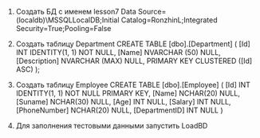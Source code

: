 ﻿1. Создать БД с именем lesson7
Data Source=(localdb)\MSSQLLocalDB;Initial Catalog=RonzhinL;Integrated Security=True;Pooling=False


2. Создать таблицу Department
CREATE TABLE [dbo].[Department] (
    [Id]          INT IDENTITY(1, 1) NOT NULL,
    [Name]        NVARCHAR (50)  NULL,
    [Description] NVARCHAR (MAX) NULL,
    PRIMARY KEY CLUSTERED ([Id] ASC)
);

3. Создать таблицу Employee
	CREATE TABLE [dbo].[Employee]
	(
	[Id] INT IDENTITY(1, 1) NOT NULL PRIMARY KEY, 
    	[Name] NCHAR(20) NULL, 
    	[Suname] NCHAR(30) NULL, 
    	[Age] INT NULL, 
    	[Salary] INT NULL, 
    	[PhoneNumber] NCHAR(20) NULL, 
    	[DepartmentID] INT NULL
	)

4. Для заполнения тестовыми данными запустить LoadBD

